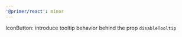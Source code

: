 ```yaml
---
'@primer/react': minor
---
```


IconButton: introduce tooltip behavior behind the prop `disableTooltip`
